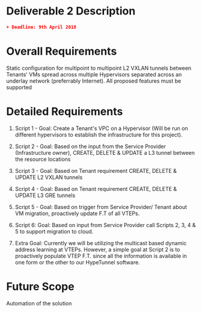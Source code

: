 # Deliverable 2 Description
```json
+ Deadline: 9th April 2018
```
# Overall Requirements 
Static configuration for multipoint to multipoint L2 VXLAN tunnels between Tenants' VMs spread across multiple Hypervisors separated across an underlay network (preferrably Internet). All proposed features must be supported

# Detailed Requirements
1. Script 1 - Goal: Create a Tenant's VPC on a Hypervisor (Will be run on different hypervisors to establish the infrastructure for this project).

2. Script 2 -  Goal: Based on the input from the Service Provider (Infrastructure owner), CREATE, DELETE & UPDATE a L3 tunnel between the resource locations

3. Script 3 - Goal: Based on Tenant requirement CREATE, DELETE & UPDATE L2 VXLAN tunnels

4. Script 4 - Goal: Based on Tenant requirement CREATE, DELETE & UPDATE L3 GRE tunnels

5. Script 5 -  Goal: Based on trigger from Service Provider/ Tenant about VM migration, proactively update F.T of all VTEPs.

6. Script 6: Goal: Based on input from Service Provider call Scripts 2, 3, 4 & 5 to support migration to cloud.

7. Extra Goal: Currently we will be utilizing the multicast based dynamic address learning at VTEPs. However, a simple goal at Script 2 is to proactively populate VTEP F.T. since all the information is available in one form or the other to our HypeTunnel software.

# Future Scope
Automation of the solution
